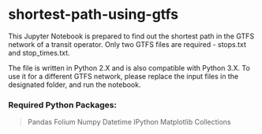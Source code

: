# shortest-path-using-gtfs

This Jupyter Notebook is prepared to find out the shortest path in the GTFS network of a transit operator. Only two GTFS files are required - stops.txt and stop_times.txt.

The file is written in Python 2.X and is also compatible with Python 3.X. To use it for a different GTFS network, please replace the input files in the designated folder, and run the notebook. 

### Required Python Packages:
> Pandas
> Folium
> Numpy
> Datetime
> IPython
> Matplotlib
> Collections
